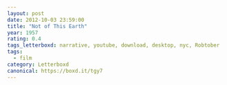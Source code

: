 ```yaml
---
layout: post 
date: 2012-10-03 23:59:00
title: "Not of This Earth"
year: 1957
rating: 0.4
tags_letterboxd: narrative, youtube, download, desktop, nyc, Robtober
tags:
  - film
category: Letterboxd
canonical: https://boxd.it/tgy7
---
```


